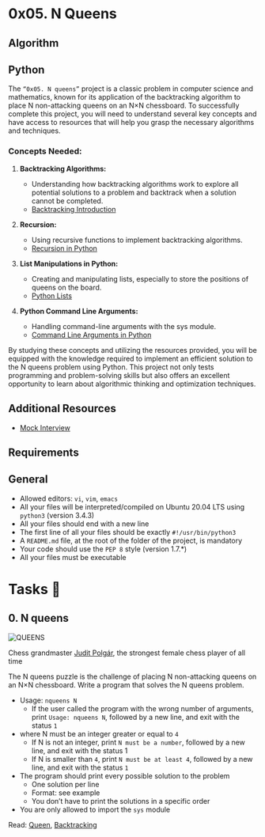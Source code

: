 # 0x05. N Queens

## Algorithm

## Python

The `“0x05. N queens”` project is a classic problem in computer science and mathematics, known for its application of the backtracking algorithm to place N non-attacking queens on an N×N chessboard. To successfully complete this project, you will need to understand several key concepts and have access to resources that will help you grasp the necessary algorithms and techniques.

### Concepts Needed:

1. __Backtracking Algorithms:__

   - Understanding how backtracking algorithms work to explore all potential solutions to a problem and backtrack when a solution cannot be completed.
   - [Backtracking Introduction](https://www.geeksforgeeks.org/introduction-to-backtracking-2/)
  
2. __Recursion:__

    - Using recursive functions to implement backtracking algorithms.
    - [Recursion in Python](https://realpython.com/python-thinking-recursively/)
  
3. __List Manipulations in Python:__

    - Creating and manipulating lists, especially to store the positions of queens on the board.
    - [Python Lists](https://docs.python.org/3/tutorial/datastructures.html)
  
4. __Python Command Line Arguments:__

    - Handling command-line arguments with the sys module.
    - [Command Line Arguments in Python](https://docs.python.org/3.3/library/sys.html#sys.argv)
  
By studying these concepts and utilizing the resources provided, you will be equipped with the knowledge required to implement an efficient solution to the N queens problem using Python. This project not only tests programming and problem-solving skills but also offers an excellent opportunity to learn about algorithmic thinking and optimization techniques.

## Additional Resources

- [Mock Interview](https://www.youtube.com/watch?v=GneS80iYa7I)

## Requirements

## General 

- Allowed editors: `vi`, `vim`, `emacs`
- All your files will be interpreted/compiled on Ubuntu 20.04 LTS using `python3` (version 3.4.3)
- All your files should end with a new line
- The first line of all your files should be exactly `#!/usr/bin/python3`
- A `README.md` file, at the root of the folder of the project, is mandatory
- Your code should use the `PEP 8` style (version 1.7.*)
- All your files must be executable

# Tasks 📃

## 0. N queens

![QUEENS](https://private-user-images.githubusercontent.com/125453474/302208613-43f48208-e42f-451a-b184-7c7d47c0793a.jpg?jwt=eyJhbGciOiJIUzI1NiIsInR5cCI6IkpXVCJ9.eyJpc3MiOiJnaXRodWIuY29tIiwiYXVkIjoicmF3LmdpdGh1YnVzZXJjb250ZW50LmNvbSIsImtleSI6ImtleTUiLCJleHAiOjE3MjIyNDEyMTAsIm5iZiI6MTcyMjI0MDkxMCwicGF0aCI6Ii8xMjU0NTM0NzQvMzAyMjA4NjEzLTQzZjQ4MjA4LWU0MmYtNDUxYS1iMTg0LTdjN2Q0N2MwNzkzYS5qcGc_WC1BbXotQWxnb3JpdGhtPUFXUzQtSE1BQy1TSEEyNTYmWC1BbXotQ3JlZGVudGlhbD1BS0lBVkNPRFlMU0E1M1BRSzRaQSUyRjIwMjQwNzI5JTJGdXMtZWFzdC0xJTJGczMlMkZhd3M0X3JlcXVlc3QmWC1BbXotRGF0ZT0yMDI0MDcyOVQwODE1MTBaJlgtQW16LUV4cGlyZXM9MzAwJlgtQW16LVNpZ25hdHVyZT1kNjI2MzU0MDFmMWMwNWI0NjI3MWUwMWMwZDMxODQzOTQ0NWIxYzVkNDYwNDUyNDliNzA0YzhiYTg5MmMwNmEwJlgtQW16LVNpZ25lZEhlYWRlcnM9aG9zdCZhY3Rvcl9pZD0wJmtleV9pZD0wJnJlcG9faWQ9MCJ9.Ede_jcDh0SKcgnmDUeoeMtzXTy0CbeNKYtQWlS7M9yo)

Chess grandmaster [Judit Polgár](https://en.wikipedia.org/wiki/Judit_Polg%C3%A1r), the strongest female chess player of all time

The N queens puzzle is the challenge of placing N non-attacking queens on an N×N chessboard. Write a program that solves the N queens problem.

- Usage: `nqueens N`
    - If the user called the program with the wrong number of arguments, print `Usage: nqueens N`, followed by a new line, and exit with the status `1`
- where N must be an integer greater or equal to `4`
    - If N is not an integer, print `N must be a number`, followed by a new line, and exit with the status 1
    - If N is smaller than `4`, print `N must be at least 4`, followed by a new line, and exit with the status `1`
- The program should print every possible solution to the problem
    - One solution per line
    - Format: see example
    - You don’t have to print the solutions in a specific order
- You are only allowed to import the `sys` module

Read: [Queen](https://en.wikipedia.org/wiki/Queen_%28chess%29), [Backtracking](https://en.wikipedia.org/wiki/Backtracking)



